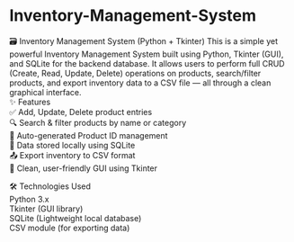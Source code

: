# Inventory-Management-System
🗃️ Inventory Management System (Python + Tkinter)
This is a simple yet powerful Inventory Management System built using Python, Tkinter (GUI), and SQLite for the backend database. It allows users to perform full CRUD (Create, Read, Update, Delete) operations on products, search/filter products, and export inventory data to a CSV file — all through a clean graphical interface.
<br>
✨ Features
<br>
✅ Add, Update, Delete product entries
<br>
🔍 Search & filter products by name or category
<br>
🧮 Auto-generated Product ID management
<br>
💾 Data stored locally using SQLite
<br>
📤 Export inventory to CSV format
<br>
🌈 Clean, user-friendly GUI using Tkinter
<br>

🛠️ Technologies Used
<br>
Python 3.x
<br>
Tkinter (GUI library)
<br>
SQLite (Lightweight local database)
<br>
CSV module (for exporting data)
<br>
